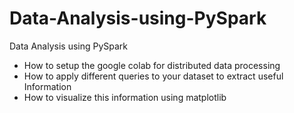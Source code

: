 # Data-Analysis-using-PySpark
Data Analysis using PySpark

- How to setup the google colab for distributed data processing 
- How to apply different queries to your dataset to extract useful Information
- How to visualize this information using matplotlib 
